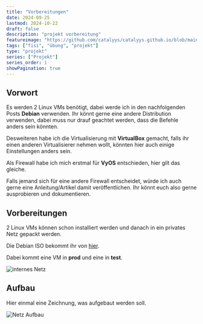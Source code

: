 ```yaml
---
title: "Vorbereitungen"
date: 2024-09-25
lastmod: 2024-10-22
draft: false
description: "projekt vorbereitung"
featureimage: "https://github.com/catalyys/catalyys.github.io/blob/main/assets/azubi_umgebung_setup.svg?raw=true"
tags: ["fisi", "übung", "projekt"]
type: "projekt"
series: ["Projekt"]
series_order: 1
showPagination: true
---
```



## Vorwort

Es werden 2 Linux VMs benötigt, dabei werde ich in den nachfolgenden Posts **Debian** verwenden. Ihr könnt gerne eine andere Distribution verwenden, dabei muss nur drauf geachtet werden, dass die Befehle anders sein könnten.

Desweiteren habe ich die Virtualisierung mit **VirtualBox** gemacht, falls ihr einen anderen Virtualisierer nehmen wollt, könnten hier auch einige Einstellungen anders sein.

Als Firewall habe ich mich erstmal für **VyOS** entschieden, hier gilt das gleiche.

Falls jemand sich für eine andere Firewall entscheidet, würde ich auch gerne eine Anleitung/Artikel damit veröffentlichen. Ihr könnt euch also gerne ausprobieren und dokumentieren.

## Vorbereitungen

2 Linux VMs können schon installiert werden und danach in ein privates Netz gepackt werden.

Die Debian ISO bekommt ihr von [hier](https://cdimage.debian.org/debian-cd/current/amd64/iso-cd/).

Dabei kommt eine VM in **prod** und eine in **test**.

![internes Netz](azubi_projekt_server.png "Einstellung in VirtualBox")

## Aufbau

Hier einmal eine Zeichnung, was aufgebaut werden soll.

![Netz Aufbau](azubi_umgebung_setup.svg "Netz Aufbau")


